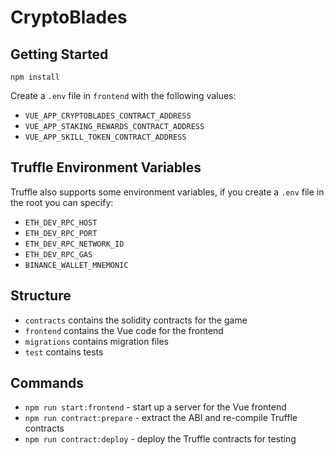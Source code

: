 # CryptoBlades

## Getting Started

`npm install`

Create a `.env` file in `frontend` with the following values:

- `VUE_APP_CRYPTOBLADES_CONTRACT_ADDRESS`
- `VUE_APP_STAKING_REWARDS_CONTRACT_ADDRESS`
- `VUE_APP_SKILL_TOKEN_CONTRACT_ADDRESS`

## Truffle Environment Variables

Truffle also supports some environment variables, if you create a `.env` file in the root you can specify:

- `ETH_DEV_RPC_HOST`
- `ETH_DEV_RPC_PORT`
- `ETH_DEV_RPC_NETWORK_ID`
- `ETH_DEV_RPC_GAS`
- `BINANCE_WALLET_MNEMONIC`

## Structure

- `contracts` contains the solidity contracts for the game
- `frontend` contains the Vue code for the frontend
- `migrations` contains migration files
- `test` contains tests

## Commands

- `npm run start:frontend` - start up a server for the Vue frontend
- `npm run contract:prepare` - extract the ABI and re-compile Truffle contracts
- `npm run contract:deploy` - deploy the Truffle contracts for testing